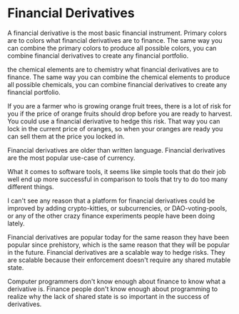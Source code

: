 Financial Derivatives
==========

A financial derivative is the most basic financial instrument.
Primary colors are to colors what financial derivatives are to finance.
The same way you can combine the primary colors to produce all possible colors, you can combine financial derivatives to create any financial portfolio.

the chemical elements are to chemistry what financial derivatives are to finance.
The same way you can combine the chemical elements to produce all possible chemicals, you can combine financial derivatives to create any financial portfolio.

If you are a farmer who is growing orange fruit trees, there is a lot of risk for you if the price of orange fruits should drop before you are ready to harvest.
You could use a financial derivative to hedge this risk.
That way you can lock in the current price of oranges, so when your oranges are ready you can sell them at the price you locked in.

Financial derivatives are older than written language.
Financial derivatives are the most popular use-case of currency.

What it comes to software tools, it seems like simple tools that do their job well end up more successful in comparison to tools that try to do too many different things.

I can't see any reason that a platform for financial derivatives could be improved by adding crypto-kitties, or subcurrencies, or DAO-voting-pools, or any of the other crazy finance experiments people have been doing lately.

Financial derivatives are popular today for the same reason they have been popular since prehistory, which is the same reason that they will be popular in the future.
Financial derivatives are a scalable way to hedge risks.
They are scalable because their enforcement doesn't require any shared mutable state.




Computer programmers don't know enough about finance to know what a derivative is.
Finance people don't know enough about programming to realize why the lack of shared state is so important in the success of derivatives.